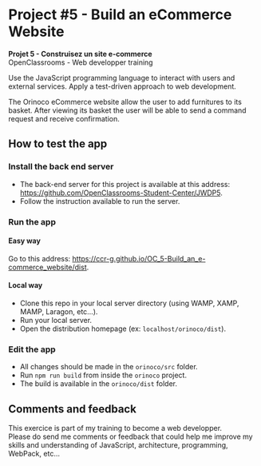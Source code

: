 # Project #5 - Build an eCommerce Website

**Projet 5 - Construisez un site e-commerce** <br>
OpenClassrooms - Web developper training

Use the JavaScript programming language to interact with users and external services.
Apply a test-driven approach to web development.

The Orinoco eCommerce website allow the user to add furnitures to its basket.
After viewing its basket the user will be able to send a command request and receive confirmation.

## How to test the app

### Install the back end server
* The back-end server for this project is available at this address: https://github.com/OpenClassrooms-Student-Center/JWDP5.
* Follow the instruction available to run the server.

### Run the app

#### Easy way
Go to this address: https://ccr-g.github.io/OC_5-Build_an_e-commerce_website/dist.

#### Local way
* Clone this repo in your local server directory (using WAMP, XAMP, MAMP, Laragon, etc…).
* Run your local server.
* Open the distribution homepage (ex: `localhost/orinoco/dist`).

### Edit the app
* All changes should be made in the `orinoco/src` folder.
* Run `npm run build` from inside the `orinoco` project.
* The build is available in the `orinoco/dist` folder.

## Comments and feedback
This exercice is part of my training to become a web developper.<br>
Please do send me comments or feedback that could help me improve my skills and understanding of JavaScript, architecture, programming, WebPack, etc…
